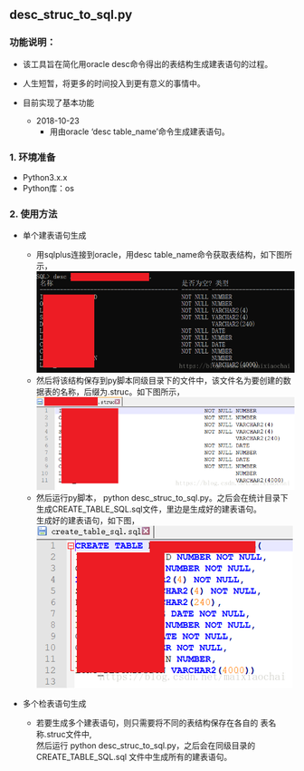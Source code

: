 ## desc_struc_to_sql.py

### 功能说明：
* 该工具旨在简化用oracle desc命令得出的表结构生成建表语句的过程。
* 人生短暂，将更多的时间投入到更有意义的事情中。

* 目前实现了基本功能    
    * 2018-10-23
        * 用由oracle ‘desc table_name’命令生成建表语句。

### 1. 环境准备
* Python3.x.x
* Python库：os

### 2. 使用方法
* 单个建表语句生成
  * 用sqlplus连接到oracle，用desc table_name命令获取表结构，如下图所示，  
    ![desc table_name](desc_table_name.png)  
  * 然后将该结构保存到py脚本同级目录下的文件中，该文件名为要创建的数据表的名称，后缀为.struc。如下图所示，  
    ![struc_in_file](struc_in_file.png)  
  * 然后运行py脚本， python desc_struc_to_sql.py。之后会在统计目录下生成CREATE_TABLE_SQL.sql文件，里边是生成好的建表语句。  
    生成好的建表语句，如下图，  
    ![create_sql](create_sql.png)
  
* 多个检表语句生成
  * 若要生成多个建表语句，则只需要将不同的表结构保存在各自的 表名称.struc文件中,  
    然后运行 python desc_struc_to_sql.py，之后会在同级目录的CREATE_TABLE_SQL.sql 文件中生成所有的建表语句。



